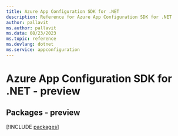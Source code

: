 ```yaml
---
title: Azure App Configuration SDK for .NET
description: Reference for Azure App Configuration SDK for .NET
author: pallavit
ms.author: pallavit
ms.data: 08/23/2023
ms.topic: reference
ms.devlang: dotnet
ms.service: appconfiguration
---
```

# Azure App Configuration SDK for .NET - preview
## Packages - preview
[!INCLUDE [packages](app-configuration-index.md)]
